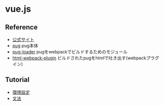 # vue.js

## Reference

- [公式サイト](https://pugjs.org/api/getting-started.html)
- [pug](https://www.npmjs.com/package/pug) pug本体
- [pug-loader](https://www.npmjs.com/package/pug-loader) pugをwebpackでビルドするためのモジュール
- [html-webpack-plugin](https://github.com/jantimon/html-webpack-plugin) ビルドされたpugをhtmlで吐き出す(webpackプラグイン)

## Tutorial

- [環境設定](put/pug-env.md)
- [文法](put/pug-lang.md)